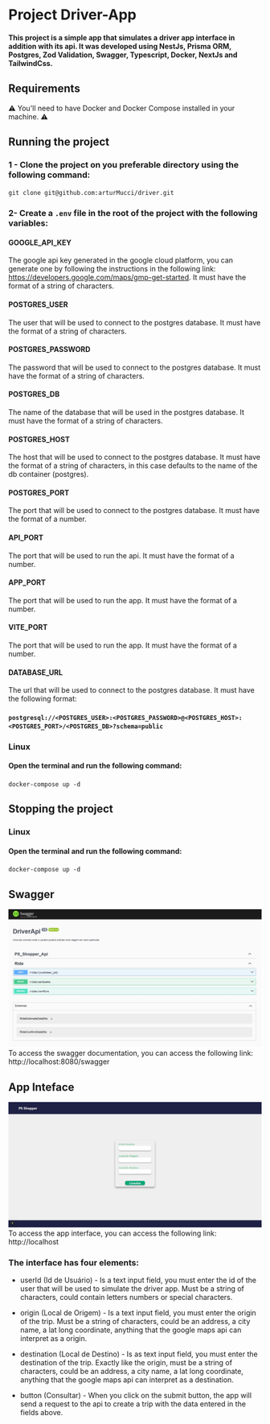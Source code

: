# Project Driver-App

#### This project is a simple app that simulates a driver app interface in addition with its api. It was developed using NestJs, Prisma ORM, Postgres, Zod Validation, Swagger, Typescript, Docker, NextJs and TailwindCss.

## Requirements

⚠️ You'll need to have Docker and Docker Compose installed in your machine. ⚠️

## Running the project

### 1 - Clone the project on you preferable directory using the following command:

`git clone git@github.com:arturMucci/driver.git`

### 2- Create a `.env` file in the root of the project with the following variables:

#### GOOGLE_API_KEY

The google api key generated in the google cloud platform, you can generate one by following the instructions in the following link: https://developers.google.com/maps/gmp-get-started. It must have the format of a string of characters.

#### POSTGRES_USER

The user that will be used to connect to the postgres database. It must have the format of a string of characters.

#### POSTGRES_PASSWORD

The password that will be used to connect to the postgres database. It must have the format of a string of characters.

#### POSTGRES_DB

The name of the database that will be used in the postgres database. It must have the format of a string of characters.

#### POSTGRES_HOST

The host that will be used to connect to the postgres database. It must have the format of a string of characters, in this case defaults to the name of the db container (postgres).

#### POSTGRES_PORT

The port that will be used to connect to the postgres database. It must have the format of a number.

#### API_PORT

The port that will be used to run the api. It must have the format of a number.

#### APP_PORT

The port that will be used to run the app. It must have the format of a number.

#### VITE_PORT

The port that will be used to run the app. It must have the format of a number.

#### DATABASE_URL

The url that will be used to connect to the postgres database. It must have the following format:

#### `postgresql://<POSTGRES_USER>:<POSTGRES_PASSWORD>@<POSTGRES_HOST>:<POSTGRES_PORT>/<POSTGRES_DB>?schema=public`

### Linux

#### Open the terminal and run the following command:

`docker-compose up -d`

## Stopping the project

### Linux

#### Open the terminal and run the following command:

`docker-compose up -d`

## Swagger

![Screenshot from the swagger documentation of the project](api/mainSwagger.jpg)
To access the swagger documentation, you can access the following link: http://localhost:8080/swagger

## App Inteface

![Screenshot from the app interface](app/mainInterface.jpg)
To access the app interface, you can access the following link: http://localhost

### The interface has four elements:

- userId (Id de Usuário) - Is a text input field, you must enter the id of the user that will be used to simulate the driver app. Must be a string of characters, could contain letters numbers or special characters.

- origin (Local de Origem) - Is a text input field, you must enter the origin of the trip. Must be a string of characters, could be an address, a city name, a lat long coordinate, anything that the google maps api can interpret as a origin.

- destination (Local de Destino) - Is as text input field, you must enter the destination of the trip. Exactly like the origin, must be a string of characters, could be an address, a city name, a lat long coordinate, anything that the google maps api can interpret as a destination.

- button (Consultar) - When you click on the submit button, the app will send a request to the api to create a trip with the data entered in the fields above.

```

```
